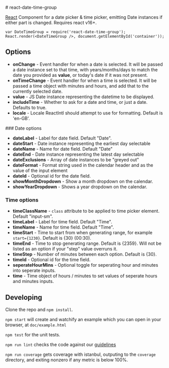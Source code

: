 # react-date-time-group

[React](https://facebook.github.io/react/) Component for a date picker & time picker, emitting Date instances if either part is changed. Requires react v16+.

```
var DateTimeGroup = require('react-date-time-group');
React.render(<DateTimeGroup />, document.getElementById('container'));
```

## Options

- __onChange__ - Event handler for when a date is selected. It will be passed a date instance set to that time, with years/months/days to match the date you provided as __value__, or today's date if it was not present.
- __onTimeChange__ - Event handler for when a time is selected. It will be passed a time object with minutes and hours, and add that to the currently selected date.
- __value__ - JS Date instance representing the datetime to be displayed.
- __includeTime__ - Whether to ask for a date and time, or just a date. Defaults to true.
- __locale__ - Locale ReactIntl should attempt to use for formatting. Default is 'en-GB'.

### Date options

- __dateLabel__ - Label for date field. Default "Date".
- __dateStart__ - Date instance representing the earliest day selectable
- __dateName__ - Name for date field. Default "Date"
- __dateEnd__ - Date instance representing the latest day selectable
- __dateExclusions__ - Array of date instances to be "greyed out"
- __dateFormat__ - Format string used in the calendar header and as the value of the input element
- __dateId__ - Optional id for the date field.
- __showMonthDropdown__ - Show a month dropdown on the calendar.
- __showYearDropdown__ - Shows a year dropdown on the calendar.

### Time options

- __timeClassName__ - `class` attribute to be applied to time picker element. Default "input-sm".
- __timeLabel__ - Label for time field. Default "Time".
- __timeName__ - Name for time field. Default "Time".
- __timeStart__ - Time to start from when generating range, for example `start={1230}`. Default is {30} (00:30).
- __timeEnd__ - Time to stop generating range. Default is {2359}. Will not be listed as an option if your "step" value overruns it.
- __timeStep__ - Number of minutes between each option. Default is {30}.
- __timeId__ - Optional id for the time field.
- __seperateHourMins__ - Optional toggle for seperating hour and minutes into seperate inputs.
- __time__ - Time object of hours / minutes to set values of seperate hours and minutes inputs.

## Developing

Clone the repo and `npm install`.

`npm start` will create and watchify an example which you can open in your browser, at `doc/example.html`

`npm test` for the unit tests.

`npm run lint` checks the code against our [guidelines](https://github.com/holidayextras/culture/blob/master/.eslintrc)

`npm run coverage` gets coverage with istanbul, outputing to the `coverage` directory, and exiting nonzero if any metric is below 100%.
